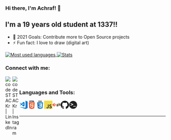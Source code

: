 ### Hi there, I'm Achraf! 👋

## I'm a 19 years old student at 1337!!

- 🥅 2021 Goals: Contribute more to Open Source projects
- ⚡ Fun fact: I love to draw (digital art)
<a href="https://github.com/BlueoverFlow/">
  <img align="center" height=155 width=450 src="https://github-readme-stats.vercel.app/api/top-langs/?username=BlueoverFlow&layout=compact&theme=radical" alt="Most used languages" />
</a>
<a href="https://github.com/BlueoverFlow/">
  <img align="center" height=300 width=450 src="https://github-readme-stats.vercel.app/api?username=BlueoverFlow&show_icons=true&theme=radical&count_private=true&include_all_commits&show_icons=true=true&hide=stars" alt="Stats" />
</a>

### Connect with me:

[<img align="left" alt="codeSTACKr | LinkedIn" width="22px" src="https://cdn.jsdelivr.net/npm/simple-icons@v3/icons/linkedin.svg" />][linkedin]
[<img align="left" alt="codeSTACKr | Instagram" width="22px" src="https://cdn.jsdelivr.net/npm/simple-icons@v3/icons/instagram.svg" />][instagram]

<br />

### Languages and Tools:

<img align="left" alt="Visual Studio Code" width="26px" src="https://raw.githubusercontent.com/github/explore/80688e429a7d4ef2fca1e82350fe8e3517d3494d/topics/visual-studio-code/visual-studio-code.png" />
<img align="left" alt="HTML5" width="26px" src="https://raw.githubusercontent.com/github/explore/80688e429a7d4ef2fca1e82350fe8e3517d3494d/topics/html/html.png" />
<img align="left" alt="CSS3" width="26px" src="https://raw.githubusercontent.com/github/explore/80688e429a7d4ef2fca1e82350fe8e3517d3494d/topics/css/css.png" />
<img align="left" alt="JavaScript" width="26px" src="https://raw.githubusercontent.com/github/explore/80688e429a7d4ef2fca1e82350fe8e3517d3494d/topics/javascript/javascript.png" />
<img align="left" alt="Git" width="26px" src="https://raw.githubusercontent.com/github/explore/80688e429a7d4ef2fca1e82350fe8e3517d3494d/topics/git/git.png" />
<img align="left" alt="GitHub" width="26px" src="https://raw.githubusercontent.com/github/explore/78df643247d429f6cc873026c0622819ad797942/topics/github/github.png" />
<img align="left" alt="Terminal" width="26px" src="https://raw.githubusercontent.com/github/explore/80688e429a7d4ef2fca1e82350fe8e3517d3494d/topics/terminal/terminal.png" />

<br />
<br />

---

</details>

[linkedin]: www.linkedin.com/in/achrafelmezzioui
[instagram]: https://www.instagram.com/achraf_elmezzioui/
